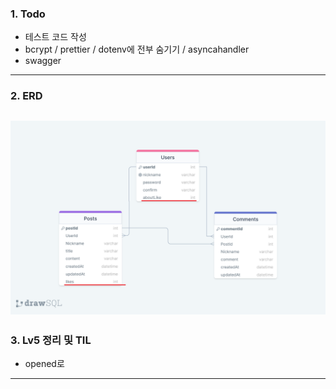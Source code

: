 ### 1. Todo
- 테스트 코드 작성
- bcrypt / prettier / dotenv에 전부 숨기기 / asyncahandler
- swagger

---
### 2. ERD
![Alt text](LV5-ERD.png)
---
### 3. Lv5 정리 및 TIL
- opened로

---